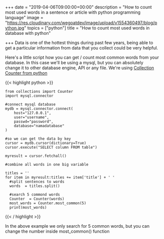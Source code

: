 +++
date = "2019-04-06T09:00:00+00:00"
description = "How to count most used words in a sentence or article with  python programming language"
image = "https://res.cloudinary.com/wegoatdev/image/upload/v1554360497/blog/python.jpg"
topics = ["python"]
title = "How to count most used words in database with python"

+++
Data is one of the hottest things during past few years, being able to get a particular information from data that you collect could be very helpful.

Here's a little script how you can get / count most common words from your database. In this case we'll be using a mysql, but you can absolutely change it to other database engine, API or any file. We're using [Collection Counter from python](https://docs.python.org/3/library/collections.html#collections.Counter)

{{< highlight python >}}

    from collections import Counter
    import mysql.connector
    
    #connect mysql database
    mydb = mysql.connector.connect(
    	host="127.0.0.1",
        user="username",
        passwd="password",
        database="namadatabase"
    )
    
    #so we can get the data by key
    cursor = mydb.cursor(dictionary=True)
    cursor.execute("SELECT column FROM table")
    
    myresult = cursor.fetchall()
    
    #combine all words in one big variable
    
    titles = ''
    for item in myresult:titles += item['title'] + ' '
      #split sentences to words
      words  = titles.split()
    
      #search 5 commond words   
      Counter  = Counter(words)
      most_words = Counter.most_common(5)
      print(most_words)

{{< / highlight >}}

In the above example we only search for 5 common words, but you can change the number inside most_common() function